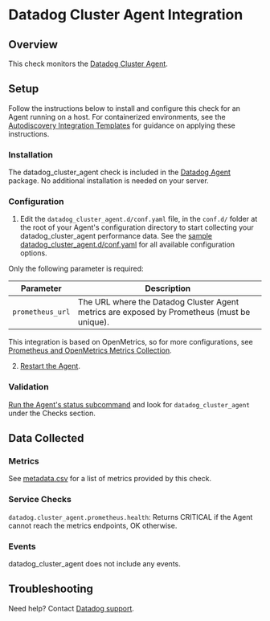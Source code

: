 # Datadog Cluster Agent Integration

## Overview

This check monitors the [Datadog Cluster Agent][1].

## Setup

Follow the instructions below to install and configure this check for an Agent running on a host. For containerized environments, see the [Autodiscovery Integration Templates][2] for guidance on applying these instructions.

### Installation

The datadog_cluster_agent check is included in the [Datadog Agent][2] package.
No additional installation is needed on your server.

### Configuration

1. Edit the `datadog_cluster_agent.d/conf.yaml` file, in the `conf.d/` folder at the root of your Agent's configuration directory to start collecting your datadog_cluster_agent performance data. See the [sample datadog_cluster_agent.d/conf.yaml][3] for all available configuration options.

Only the following parameter is required:

| Parameter        | Description                                                                                                                                                                                                                                                              |
| ---------------- | ------------------------------------------------------------------------------------------------------------------------------------------------------------------------------------------------------------------------------------------------------------------------ |
| `prometheus_url` | The URL where the Datadog Cluster Agent metrics are exposed by Prometheus (must be unique).                                                                                                                                                                              |

This integration is based on OpenMetrics, so for more configurations, see [Prometheus and OpenMetrics Metrics Collection][8].

2. [Restart the Agent][4].

### Validation

[Run the Agent's status subcommand][5] and look for `datadog_cluster_agent` under the Checks section.

## Data Collected

### Metrics

See [metadata.csv][6] for a list of metrics provided by this check.

### Service Checks

`datadog.cluster_agent.prometheus.health`: Returns CRITICAL if the Agent cannot reach the metrics endpoints, OK otherwise.

### Events

datadog_cluster_agent does not include any events.

## Troubleshooting

Need help? Contact [Datadog support][7].

[1]: https://docs.datadoghq.com/agent/cluster_agent/
[2]: https://docs.datadoghq.com/agent/kubernetes/integrations/
[3]: https://github.com/DataDog/integrations-core/blob/master/datadog_cluster_agent/datadog_checks/datadog_cluster_agent/data/conf.yaml.example
[4]: https://docs.datadoghq.com/agent/guide/agent-commands/#start-stop-and-restart-the-agent
[5]: https://docs.datadoghq.com/agent/guide/agent-commands/#agent-status-and-information
[6]: https://github.com/DataDog/integrations-core/blob/master/datadog_cluster_agent/metadata.csv
[7]: https://docs.datadoghq.com/help/
[8]: https://docs.datadoghq.com/getting_started/integrations/prometheus/
